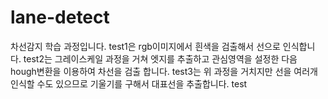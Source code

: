 # lane-detect
차선감지 학습 과정입니다. 
test1은 rgb이미지에서 흰색을 검출해서 선으로 인식합니다.
test2는 그레이스케일 과정을 거쳐 엣지를 추출하고 관심영역을 설정한 다음 hough변환을 이용하여 차선을 검출 합니다.
test3는 위 과정을 거치지만 선을 여러개 인식할 수도 있으므로 기울기를 구해서 대표선을 추출합니다.
test
